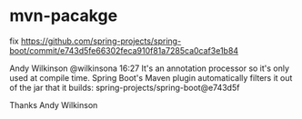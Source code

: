 # mvn-pacakge

fix https://github.com/spring-projects/spring-boot/commit/e743d5fe66302feca910f81a7285ca0caf3e1b84

Andy Wilkinson
@wilkinsona
16:27
It's an annotation processor so it's only used at compile time. Spring Boot's Maven plugin automatically filters it out of the jar that it builds: spring-projects/spring-boot@e743d5f

Thanks Andy Wilkinson 

